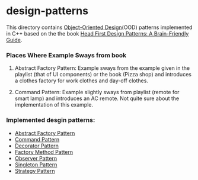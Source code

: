 # design-patterns

This directory contains [Object-Oriented Design](https://en.wikipedia.org/wiki/Object-oriented_analysis_and_design#Object-oriented_design)(OOD) patterns implemented in C++  based on the the book [Head First Design Patterns: A Brain-Friendly Guide](https://www.amazon.com/Head-First-Design-Patterns-Brain-Friendly/dp/0596007124).


### Places Where Example Sways from book

1. Abstract Factory Pattern: Example sways from the example given in the playlist (that of UI components) or the book (Pizza shop) and introduces a clothes factory for work clothes and day-off clothes.

2. Command Pattern: Example slightly sways from playlist (remote for smart lamp) and introduces an AC remote. Not quite sure about the implementation of this example.


### Implemented desgin patterns:
 - [Abstract Factory Pattern](./abstract-factory-pattern/)
 - [Command Pattern](./command-pattern/)
 - [Decorator Pattern](./decorator-pattern/)
 - [Factory Method Pattern](./factory-method-pattern/)
 - [Observer Pattern](./observer-pattern/)
 - [Singleton Pattern](./singleton-pattern/)
 - [Strategy Pattern](./strategy-pattern/)